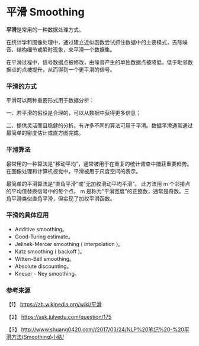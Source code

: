 # 平滑 Smoothing

**平滑**是常用的一种数据处理方式。

在统计学和图像处理中，通过建立近似函数尝试抓住数据中的主要模式，去除噪音、结构细节或瞬时现象，来平滑一个数据集。

在平滑过程中，信号数据点被修改，由噪音产生的单独数据点被降低，低于毗邻数据点的点被提升，从而得到一个更平滑的信号。

### 平滑的方式

平滑可以两种重要形式用于数据分析：

一、若平滑的假设是合理的，可以从数据中获得更多信息；

二、提供灵活而且稳健的分析。有许多不同的算法可用于平滑。数据平滑通常通过最简单的密度估计或直方图完成。

### 平滑算法

最常用的一种算法是“移动平均”，通常被用于在重复的统计调查中捕获重要趋势。在图像处理和计算机视觉中，平滑被用于尺度空间的表示。 

最简单的平滑算法是“直角平滑”或“无加权滑动平均平滑”。 此方法用 m 个邻接点的平均值替换信号中的每个点， m 是称为“平滑宽度”的正整数，通常是奇数。三角平滑类似直角平滑，但实现了加权平滑函数。

### 平滑的具体应用

- Additive smoothing。
- Good-Turing estimate。
- Jelinek-Mercer smoothing ( interpolation )。
- Katz smoothing ( backoff )。
- Witten-Bell smoothing。
- Absolute discounting。
- Kneser - Ney smoothing。


### 参考来源

【1】  https://zh.wikipedia.org/wiki/平滑

【2】  https://ask.julyedu.com/question/175

【3】  http://www.shuang0420.com//2017/03/24/NLP%20笔记%20-%20平滑方法(Smoothing)小结/